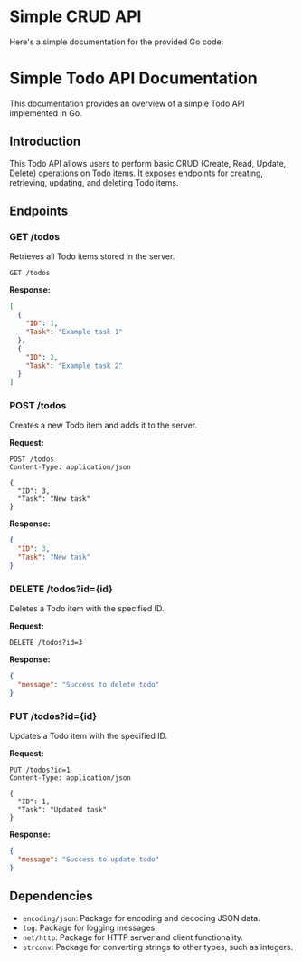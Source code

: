 # Simple CRUD API

Here's a simple documentation for the provided Go code:


# Simple Todo API Documentation

This documentation provides an overview of a simple Todo API implemented in Go.

## Introduction

This Todo API allows users to perform basic CRUD (Create, Read, Update, Delete) operations on Todo items. It exposes endpoints for creating, retrieving, updating, and deleting Todo items.

## Endpoints

### GET /todos

Retrieves all Todo items stored in the server.


```
GET /todos
```

**Response:**
```json
[
  {
    "ID": 1,
    "Task": "Example task 1"
  },
  {
    "ID": 2,
    "Task": "Example task 2"
  }
]
```

### POST /todos

Creates a new Todo item and adds it to the server.

**Request:**
```
POST /todos
Content-Type: application/json

{
  "ID": 3,
  "Task": "New task"
}
```

**Response:**
```json
{
  "ID": 3,
  "Task": "New task"
}
```

### DELETE /todos?id={id}

Deletes a Todo item with the specified ID.

**Request:**
```
DELETE /todos?id=3
```

**Response:**
```json
{
  "message": "Success to delete todo"
}
```

### PUT /todos?id={id}

Updates a Todo item with the specified ID.

**Request:**
```
PUT /todos?id=1
Content-Type: application/json

{
  "ID": 1,
  "Task": "Updated task"
}
```

**Response:**
```json
{
  "message": "Success to update todo"
}
```

## Dependencies

- `encoding/json`: Package for encoding and decoding JSON data.
- `log`: Package for logging messages.
- `net/http`: Package for HTTP server and client functionality.
- `strconv`: Package for converting strings to other types, such as integers.
```